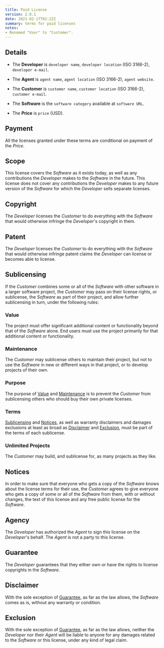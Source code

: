 ```yaml
---
title: Paid License
version: 2.0.1
date: 2021-02-17T02:22Z
summary: terms for paid licenses
notes:
- Renamed "User" to "Customer".
---
```


## Details

- The **Developer** is `developer name`, `developer location` (ISO 3166-2), `developer e-mail`.

- The **Agent** is `agent name`, `agent location` (ISO 3166-2), `agent website`.

- The **Customer** is `customer name`, `customer location` (ISO 3166-2), `customer e-mail`.

- The **Software** is the `software category` available at `software URL`.

- The **Price** is `price` (USD).

## Payment

All the licenses granted under these terms are conditional on payment of the _Price_.

## Scope

This license covers the _Software_ as it exists today, as well as any contributions the _Developer_ makes to the _Software_ in the future.  This license does not cover any contributions the _Developer_ makes to any future version of the _Software_ for which the _Developer_ sells separate licenses.

## Copyright

The _Developer_ licenses the _Customer_ to do everything with the _Software_ that would otherwise infringe the _Developer_'s copyright in them.

## Patent

The _Developer_ licenses the _Customer_ to do everything with the _Software_ that would otherwise infringe patent claims the _Developer_ can license or becomes able to license.

## Sublicensing

If the _Customer_ combines some or all of the _Software_ with other software in a larger software project, the _Customer_ may pass on their license rights, or sublicense, the _Software_ as part of their project, and allow further sublicensing in turn, under the following rules:

### Value

The project must offer significant additional content or functionality beyond that of the _Software_ alone.  End users must use the project primarily for that additional content or functionality.

### Maintenance

The _Customer_ may sublicense others to maintain their project, but not to use the _Software_ in new or different ways in that project, or to develop projects of their own.

### Purpose

The purpose of [Value](#value) and [Maintenance](#maintenance) is to prevent the _Customer_ from sublicensing others who should buy their own private licenses.

### Terms

[Sublicensing](#sublicensing) and [Notices](#notices), as well as warranty disclaimers and damages exclusions at least as broad as [Disclaimer](#disclaimer) and [Exclusion](#exclusion), must be part of the terms of each sublicense.

### Unlimited Projects

The _Customer_ may build, and sublicense for, as many projects as they like.

## Notices

In order to make sure that everyone who gets a copy of the _Software_ knows about the license terms for their use, the _Customer_ agrees to give everyone who gets a copy of some or all of the _Software_ from them, with or without changes, the text of this license and any free public license for the _Software_.

## Agency

The _Developer_ has authorized the _Agent_ to sign this license on the _Developer_'s behalf.  The _Agent_ is not a party to this license.

## Guarantee

The _Developer_ guarantees that they either own or have the rights to license copyrights in the _Software_.

## Disclaimer

<span class="conspicuous" markdown="1">With the sole exception of [Guarantee](#guarantee), as far as the law allows, the _Software_ comes as is, without any warranty or condition.</span>

## Exclusion

<span class="conspicuous" markdown="1">With the sole exception of [Guarantee](#guarantee), as far as the law allows, neither the _Developer_ nor their _Agent_ will be liable to anyone for any damages related to the _Software_ or this license, under any kind of legal claim.</span>
